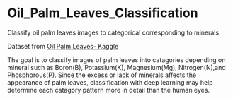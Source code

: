 # Oil_Palm_Leaves_Classification
Classify oil palm leaves images to categorical corresponding to minerals.

Dataset from <a href="https://www.kaggle.com/datasets/kvitbio06kvitbio/oil-palm-leaves">Oil Palm Leaves- Kaggle</a>

The goal is to classify images of palm leaves into catagories depending on mineral such as Boron(B), Potassium(K), Magnesium(Mg), Nitrogen(N),and Phosphorous(P). Since the excess or lack of minerals affects the appearance of palm leaves, classification with deep learning may help determine each catagory pattern more in detail than the human eyes.
